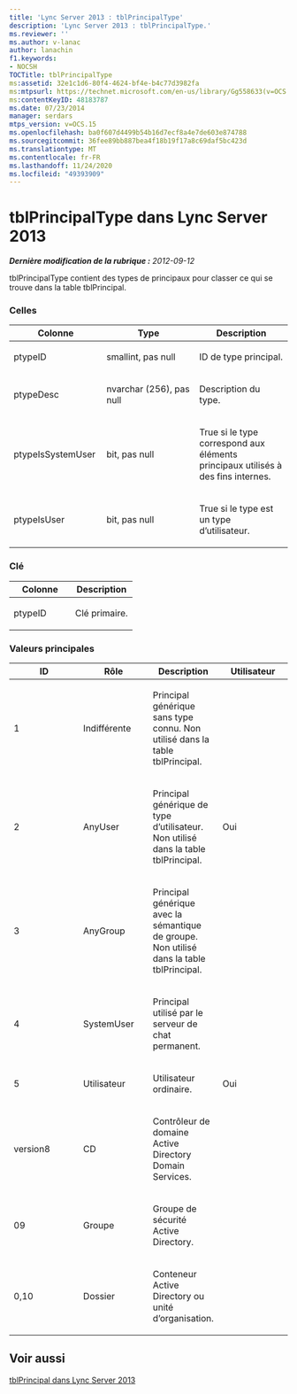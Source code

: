 ```yaml
---
title: 'Lync Server 2013 : tblPrincipalType'
description: 'Lync Server 2013 : tblPrincipalType.'
ms.reviewer: ''
ms.author: v-lanac
author: lanachin
f1.keywords:
- NOCSH
TOCTitle: tblPrincipalType
ms:assetid: 32e1c1d6-80f4-4624-bf4e-b4c77d3982fa
ms:mtpsurl: https://technet.microsoft.com/en-us/library/Gg558633(v=OCS.15)
ms:contentKeyID: 48183787
ms.date: 07/23/2014
manager: serdars
mtps_version: v=OCS.15
ms.openlocfilehash: ba0f607d4499b54b16d7ecf8a4e7de603e874788
ms.sourcegitcommit: 36fee89bb887bea4f18b19f17a8c69daf5bc423d
ms.translationtype: MT
ms.contentlocale: fr-FR
ms.lasthandoff: 11/24/2020
ms.locfileid: "49393909"
---
```

# <a name="tblprincipaltype-in-lync-server-2013"></a>tblPrincipalType dans Lync Server 2013

<div data-xmlns="http://www.w3.org/1999/xhtml">

<div class="topic" data-xmlns="http://www.w3.org/1999/xhtml" data-msxsl="urn:schemas-microsoft-com:xslt" data-cs="https://msdn.microsoft.com/">

<div data-asp="https://msdn2.microsoft.com/asp">



</div>

<div id="mainSection">

<div id="mainBody">

<span> </span>

_**Dernière modification de la rubrique :** 2012-09-12_

tblPrincipalType contient des types de principaux pour classer ce qui se trouve dans la table tblPrincipal.

### <a name="columns"></a>Celles

<table>
<colgroup>
<col style="width: 33%" />
<col style="width: 33%" />
<col style="width: 33%" />
</colgroup>
<thead>
<tr class="header">
<th>Colonne</th>
<th>Type</th>
<th>Description</th>
</tr>
</thead>
<tbody>
<tr class="odd">
<td><p>ptypeID</p></td>
<td><p>smallint, pas null</p></td>
<td><p>ID de type principal.</p></td>
</tr>
<tr class="even">
<td><p>ptypeDesc</p></td>
<td><p>nvarchar (256), pas null</p></td>
<td><p>Description du type.</p></td>
</tr>
<tr class="odd">
<td><p>ptypeIsSystemUser</p></td>
<td><p>bit, pas null</p></td>
<td><p>True si le type correspond aux éléments principaux utilisés à des fins internes.</p></td>
</tr>
<tr class="even">
<td><p>ptypeIsUser</p></td>
<td><p>bit, pas null</p></td>
<td><p>True si le type est un type d’utilisateur.</p></td>
</tr>
</tbody>
</table>


### <a name="key"></a>Clé

<table>
<colgroup>
<col style="width: 50%" />
<col style="width: 50%" />
</colgroup>
<thead>
<tr class="header">
<th>Colonne</th>
<th>Description</th>
</tr>
</thead>
<tbody>
<tr class="odd">
<td><p>ptypeID</p></td>
<td><p>Clé primaire.</p></td>
</tr>
</tbody>
</table>


### <a name="principal-values"></a>Valeurs principales

<table>
<colgroup>
<col style="width: 25%" />
<col style="width: 25%" />
<col style="width: 25%" />
<col style="width: 25%" />
</colgroup>
<thead>
<tr class="header">
<th>ID</th>
<th>Rôle</th>
<th>Description</th>
<th>Utilisateur</th>
</tr>
</thead>
<tbody>
<tr class="odd">
<td><p>1</p></td>
<td><p>Indifférente</p></td>
<td><p>Principal générique sans type connu. Non utilisé dans la table tblPrincipal.</p></td>
<td></td>
</tr>
<tr class="even">
<td><p>2</p></td>
<td><p>AnyUser</p></td>
<td><p>Principal générique de type d’utilisateur. Non utilisé dans la table tblPrincipal.</p></td>
<td><p>Oui</p></td>
</tr>
<tr class="odd">
<td><p>3</p></td>
<td><p>AnyGroup</p></td>
<td><p>Principal générique avec la sémantique de groupe. Non utilisé dans la table tblPrincipal.</p></td>
<td></td>
</tr>
<tr class="even">
<td><p>4</p></td>
<td><p>SystemUser</p></td>
<td><p>Principal utilisé par le serveur de chat permanent.</p></td>
<td></td>
</tr>
<tr class="odd">
<td><p>5</p></td>
<td><p>Utilisateur</p></td>
<td><p>Utilisateur ordinaire.</p></td>
<td><p>Oui</p></td>
</tr>
<tr class="even">
<td><p>version8</p></td>
<td><p>CD</p></td>
<td><p>Contrôleur de domaine Active Directory Domain Services.</p></td>
<td></td>
</tr>
<tr class="odd">
<td><p>09</p></td>
<td><p>Groupe</p></td>
<td><p>Groupe de sécurité Active Directory.</p></td>
<td></td>
</tr>
<tr class="even">
<td><p>0,10</p></td>
<td><p>Dossier</p></td>
<td><p>Conteneur Active Directory ou unité d’organisation.</p></td>
<td></td>
</tr>
</tbody>
</table>


<div>

## <a name="see-also"></a>Voir aussi


[tblPrincipal dans Lync Server 2013](lync-server-2013-tblprincipal.md)  
  

</div>

</div>

<span> </span>

</div>

</div>

</div>

